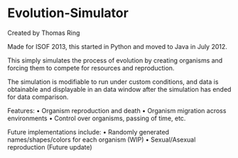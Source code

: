Evolution-Simulator
===================

Created by Thomas Ring

Made for ISOF 2013, this started in Python and moved to Java in July 2012.

This simply simulates the process of evolution by creating organisms and forcing them to compete
for resources and reproduction.

The simulation is modifiable to run under custom conditions, and data is obtainable and 
displayable in an data window after the simulation has ended for data comparison.


Features:
• Organism reproduction and death
• Organism migration across environments
• Control over organisms, passing of time, etc.

Future implementations include:
• Randomly generated names/shapes/colors for each organism (WIP)
• Sexual/Asexual reproduction (Future update)